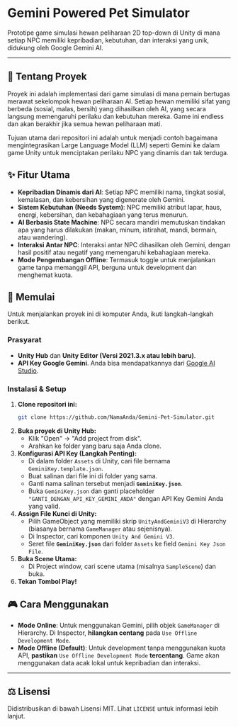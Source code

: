 # Gemini Powered Pet Simulator

Prototipe game simulasi hewan peliharaan 2D top-down di Unity di mana setiap NPC memiliki kepribadian, kebutuhan, dan interaksi yang unik, didukung oleh Google Gemini AI.

---

## 📜 Tentang Proyek

Proyek ini adalah implementasi dari game simulasi di mana pemain bertugas merawat sekelompok hewan peliharaan AI. Setiap hewan memiliki sifat yang berbeda (sosial, malas, bersih) yang dihasilkan oleh AI, yang secara langsung memengaruhi perilaku dan kebutuhan mereka. Game ini endless dan akan berakhir jika semua hewan peliharaan mati.

Tujuan utama dari repositori ini adalah untuk menjadi contoh bagaimana mengintegrasikan Large Language Model (LLM) seperti Gemini ke dalam game Unity untuk menciptakan perilaku NPC yang dinamis dan tak terduga.

## ✨ Fitur Utama

*   **Kepribadian Dinamis dari AI**: Setiap NPC memiliki nama, tingkat sosial, kemalasan, dan kebersihan yang digenerate oleh Gemini.
*   **Sistem Kebutuhan (Needs System)**: NPC memiliki atribut lapar, haus, energi, kebersihan, dan kebahagiaan yang terus menurun.
*   **AI Berbasis State Machine**: NPC secara mandiri memutuskan tindakan apa yang harus dilakukan (makan, minum, istirahat, mandi, bermain, atau wandering).
*   **Interaksi Antar NPC**: Interaksi antar NPC dihasilkan oleh Gemini, dengan hasil positif atau negatif yang memengaruhi kebahagiaan mereka.
*   **Mode Pengembangan Offline**: Termasuk toggle untuk menjalankan game tanpa memanggil API, berguna untuk development dan menghemat kuota.

## 🚀 Memulai

Untuk menjalankan proyek ini di komputer Anda, ikuti langkah-langkah berikut.

### Prasyarat

*   **Unity Hub** dan **Unity Editor (Versi 2021.3.x atau lebih baru)**.
*   **API Key Google Gemini**. Anda bisa mendapatkannya dari [Google AI Studio](https://ai.google.dev/).

### Instalasi & Setup

1.  **Clone repositori ini:**
    ```bash
    git clone https://github.com/NamaAnda/Gemini-Pet-Simulator.git
    ```
2.  **Buka proyek di Unity Hub:**
    *   Klik "Open" -> "Add project from disk".
    *   Arahkan ke folder yang baru saja Anda clone.
3.  **Konfigurasi API Key (Langkah Penting):**
    *   Di dalam folder `Assets` di Unity, cari file bernama `GeminiKey.template.json`.
    *   Buat salinan dari file ini di folder yang sama.
    *   Ganti nama salinan tersebut menjadi **`GeminiKey.json`**.
    *   Buka `GeminiKey.json` dan ganti placeholder `"GANTI_DENGAN_API_KEY_GEMINI_ANDA"` dengan API Key Gemini Anda yang valid.
4.  **Assign File Kunci di Unity:**
    *   Pilih GameObject yang memiliki skrip `UnityAndGeminiV3` di Hierarchy (biasanya bernama `GameManager` atau sejenisnya).
    *   Di Inspector, cari komponen `Unity And Gemini V3`.
    *   Seret file **`GeminiKey.json`** dari folder `Assets` ke field `Gemini Key Json File`.
5.  **Buka Scene Utama:**
    *   Di Project window, cari scene utama (misalnya `SampleScene`) dan buka.
6.  **Tekan Tombol Play!**

## 🎮 Cara Menggunakan

*   **Mode Online**: Untuk menggunakan Gemini, pilih objek `GameManager` di Hierarchy. Di Inspector, **hilangkan centang** pada `Use Offline Development Mode`.
*   **Mode Offline (Default)**: Untuk development tanpa menggunakan kuota API, **pastikan** `Use Offline Development Mode` **tercentang**. Game akan menggunakan data acak lokal untuk kepribadian dan interaksi.

---

## ⚖️ Lisensi

Didistribusikan di bawah Lisensi MIT. Lihat `LICENSE` untuk informasi lebih lanjut.
